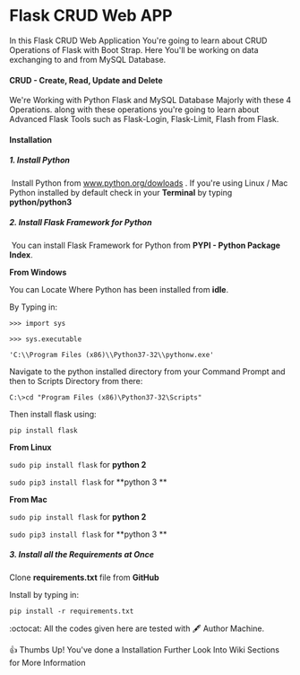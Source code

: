 # Flask CRUD Web APP

In this Flask CRUD Web Application You're going to learn about CRUD Operations of Flask with Boot Strap. Here You'll be working on data exchanging to and from MySQL Database.

#### CRUD - Create, Read, Update and Delete

We're Working with Python Flask and MySQL Database Majorly with these 4 Operations. along with these operations you're going to learn about Advanced Flask Tools such as Flask-Login, Flask-Limit, Flash from Flask.

#### Installation

##### 1. Install Python 

​	Install Python from www.python.org/dowloads . If you're using Linux / Mac Python installed by default check in your **Terminal** by typing **python/python3**

##### 2. Install Flask Framework for Python

​	You can install Flask Framework for Python from **PYPI - Python Package Index**. 

**From Windows**

You can Locate Where Python has been installed from **idle**.

By Typing in:

`>>> import sys`

`>>> sys.executable`

`'C:\\Program Files (x86)\\Python37-32\\pythonw.exe'`

Navigate to the python installed directory from your Command Prompt and then to Scripts Directory from there:

`C:\>cd "Program Files (x86)\Python37-32\Scripts"`

Then install flask using:

`pip install flask`

**From Linux**

`sudo pip install flask` for **python 2**

`sudo pip3 install flask` for **python 3 **

**From Mac**

`sudo pip install flask` for **python 2**

`sudo pip3 install flask` for **python 3 **

##### 3. Install all the Requirements at Once

Clone **requirements.txt** file from **GitHub**

Install by typing in:

`pip install -r requirements.txt`

:octocat: All the codes given here are tested with :fountain_pen: Author Machine.

:thumbsup: Thumbs Up! You've done a Installation Further Look Into Wiki Sections for More Information

